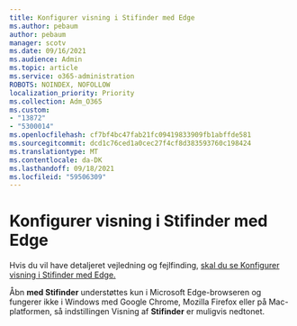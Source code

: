 ```yaml
---
title: Konfigurer visning i Stifinder med Edge
ms.author: pebaum
author: pebaum
manager: scotv
ms.date: 09/16/2021
ms.audience: Admin
ms.topic: article
ms.service: o365-administration
ROBOTS: NOINDEX, NOFOLLOW
localization_priority: Priority
ms.collection: Adm_O365
ms.custom:
- "13872"
- "5300014"
ms.openlocfilehash: cf7bf4bc47fab21fc09419833909fb1abffde581
ms.sourcegitcommit: dcd1c76ced1a0cec27f4cf8d383593760c198424
ms.translationtype: MT
ms.contentlocale: da-DK
ms.lasthandoff: 09/18/2021
ms.locfileid: "59506309"
---
```

# <a name="configure-view-in-file-explorer-with-edge"></a>Konfigurer visning i Stifinder med Edge

Hvis du vil have detaljeret vejledning og fejlfinding, [skal du se Konfigurer visning i Stifinder med Edge.](https://docs.microsoft.com/SharePoint/sharepoint-view-in-edge#configure-view-in-file-explorer-with-edge)

Åbn **med Stifinder** understøttes kun i Microsoft Edge-browseren og fungerer ikke i Windows med Google Chrome, Mozilla Firefox eller på Mac-platformen, så indstillingen Visning af **Stifinder** er muligvis nedtonet.